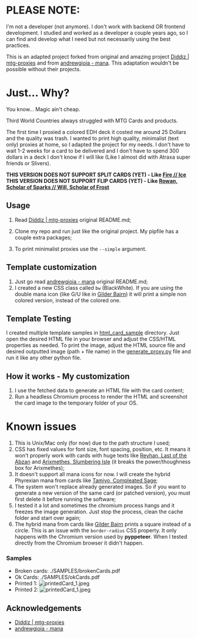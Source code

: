 # **PLEASE NOTE**:
I'm not a developer (not anymore). I don't work with backend OR frontend development. I studied and worked as a developer a couple years ago, so I can find and develop what I need but not necessarily using the best practices.

This is an adapted project forked from original and amazing project [Diddiz | mtg-proxies](https://github.com/DiddiZ/mtg-proxies) and from [andrewgioia - mana](https://github.com/andrewgioia/mana). This adaptation wouldn't be possible without their projects.

# Just... Why?

You know... Magic ain't cheap. 

Third World Countries always struggled with MTG Cards and products. 

The first time I proxied a colored EDH deck it costed me around 25 Dollars and the quality was trash. I wanted to print high quality, minimalist (text only) proxies at home, so I adapted the project for my needs. I don't have to wait 1-2 weeks for a card to be delivered and I don't have to spend 300 dollars in a deck I don't know if I will like (Like I almost did with Atraxa super friends or Slivers).

**THIS VERSION DOES NOT SUPPORT SPLIT CARDS (YET) - Like [Fire // Ice](https://scryfall.com/card/mh2/290/fire-ice)**
**THIS VERSION DOES NOT SUPPORT FLIP CARDS (YET) - Like [Rowan, Scholar of Sparks // Will, Scholar of Frost](https://scryfall.com/card/stx/A-156/a-rowan-scholar-of-sparks-a-will-scholar-of-frost)**

## Usage
1. Read [Diddiz | mtg-proxies](https://github.com/DiddiZ/mtg-proxies) original README.md;

2. Clone my repo and run just like the original project. My pipfile has a couple extra packages;

3. To print minimalist proxies use the ```--simple``` argument.

## Template customization

1. Just go read [andrewgioia - mana](https://github.com/andrewgioia/mana) original README.md;
2. I created a new CSS class called ```bw``` (BlackWhite). If you are using the double mana icon (like G/U like in [Gilder Bairn](https://scryfall.com/card/eve/152/gilder-bairn)) it will print a simple non colored version, instead of the colored one.

## Template Testing

I created multiple template samples in [html_card_sample](https://github.com/gbartholomeu/mtg-minimalist-proxies/tree/master/html_card_sample) directory. Just open the desired HTML file in your browser and adjust the CSS/HTML properties as needed. To print the image, adjust the HTML source file and desired outputted image (path + file name) in the [generate_proxy.py](https://github.com/gbartholomeu/mtg-minimalist-proxies/blob/master/html_card_sample/generate_proxy.py) file and run it like any other python file.

## How it works - My customization

1. I use the fetched data to generate an HTML file with the card content;
2. Run a headless Chromium process to render the HTML and screenshot the card image to the temporary folder of your OS.

# Known issues
1. This is Unix/Mac only (for now) due to the path structure I used;
2. CSS has fixed values for font size, font spacing, position, etc. It means it won't properly work with cards with huge texts like [Reyhan, Last of the Abzan](https://scryfall.com/card/cm2/13/reyhan-last-of-the-abzan) and [Arixmethes, Slumbering Isle](https://scryfall.com/card/2xm/189/arixmethes-slumbering-isle) (it breaks the power/thoughness box for Arixmethes);
3. It doesn't support all mana icons for now. I will create the hybrid Phyrexian mana from cards like [Tamiyo, Compleated Sage](https://scryfall.com/card/neo/238/tamiyo-compleated-sage);
4. The system won't replace already generated images. So if you want to generate a new version of the same card (or patched version), you must first delete it before running the software;
5. I tested it a lot and sometimes the chromium process hangs and it freezes the image generation. Just stop the process, clean the cache folder and start over again;
6. The hybrid mana from cards like [Gilder Bairn](https://scryfall.com/card/eve/152/gilder-bairn) prints a square instead of a circle. This is an issue with the ```border-radius``` CSS property. It only happens with the Chromium version used by **pyppeteer**. When I tested directly from the Chromium browser it didn't happen.

### Samples
- Broken cards: ./SAMPLES/brokenCards.pdf
- Ok Cards: ./SAMPLES/okCards.pdf 
- Printed 1: ![printedCard_1.jpeg](https://github.com/gbartholomeu/mtg-proxies/blob/master/SAMPLES/printed_1.jpeg)
- Printed 2: ![printedCard_1.jpeg](https://github.com/gbartholomeu/mtg-proxies/blob/master/SAMPLES/printed_2.jpeg)

## Acknowledgements

- [Diddiz | mtg-proxies](https://github.com/DiddiZ/mtg-proxies)
- [andrewgioia - mana](https://github.com/andrewgioia/mana)
